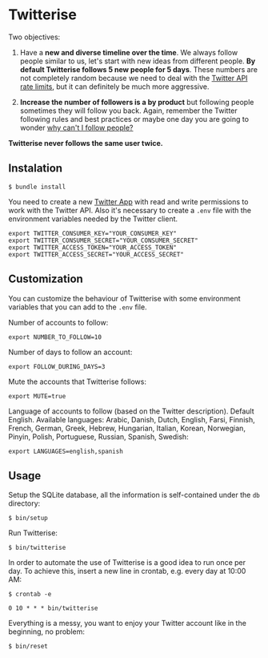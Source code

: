 # Twitterise

Two objectives:

1. Have a **new and diverse timeline over the time**. We always follow people
similar to us, let's start with new ideas from different people. **By default
Twitterise follows 5 new people for 5 days**. These numbers are not completely
random because we need to deal with the [Twitter API rate limits][1], but
it can definitely be much more aggressive.

2. **Increase the number of followers is a by product** but following people sometimes
they will follow you back. Again, remember the Twitter following rules and best
practices or maybe one day you are going to wonder [why can't I follow people?][2]

**Twitterise never follows the same user twice.**


## Instalation

    $ bundle install

You need to create a new [Twitter App][3] with read and write permissions to work
with the Twitter API. Also it's necessary to create a `.env` file with the
environment variables needed by the Twitter client.

    export TWITTER_CONSUMER_KEY="YOUR_CONSUMER_KEY"
    export TWITTER_CONSUMER_SECRET="YOUR_CONSUMER_SECRET"
    export TWITTER_ACCESS_TOKEN="YOUR_ACCESS_TOKEN"
    export TWITTER_ACCESS_SECRET="YOUR_ACCESS_SECRET"


## Customization

You can customize the behaviour of Twitterise with some environment variables
that you can add to the `.env` file.

Number of accounts to follow:

    export NUMBER_TO_FOLLOW=10

Number of days to follow an account:

    export FOLLOW_DURING_DAYS=3

Mute the accounts that Twitterise follows:

    export MUTE=true

Language of accounts to follow (based on the Twitter description). Default English.
Available languages: Arabic, Danish, Dutch, English, Farsi, Finnish, French,
German, Greek, Hebrew, Hungarian, Italian, Korean, Norwegian, Pinyin, Polish,
Portuguese, Russian, Spanish, Swedish:

    export LANGUAGES=english,spanish


## Usage

Setup the SQLite database, all the information is self-contained under the `db`
directory:

    $ bin/setup

Run Twitterise:

    $ bin/twitterise

In order to automate the use of Twitterise is a good idea to run once per day.
To achieve this, insert a new line in crontab, e.g. every day at 10:00 AM:

    $ crontab -e

    0 10 * * * bin/twitterise

Everything is a messy, you want to enjoy your Twitter account like in the
beginning, no problem:

    $ bin/reset


[1]: https://dev.twitter.com/rest/public/rate-limiting
[2]: https://support.twitter.com/articles/66885-i-can-t-follow-people-follow-limits
[3]: https://apps.twitter.com/
